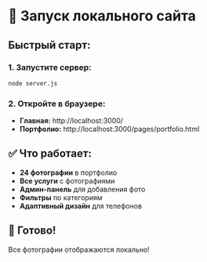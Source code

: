 # 🚀 Запуск локального сайта

## Быстрый старт:

### 1. **Запустите сервер:**
```bash
node server.js
```

### 2. **Откройте в браузере:**
- **Главная:** http://localhost:3000/
- **Портфолио:** http://localhost:3000/pages/portfolio.html

## ✅ Что работает:

- **24 фотографии** в портфолио
- **Все услуги** с фотографиями
- **Админ-панель** для добавления фото
- **Фильтры** по категориям
- **Адаптивный дизайн** для телефонов

## 🎯 Готово!

Все фотографии отображаются локально!
